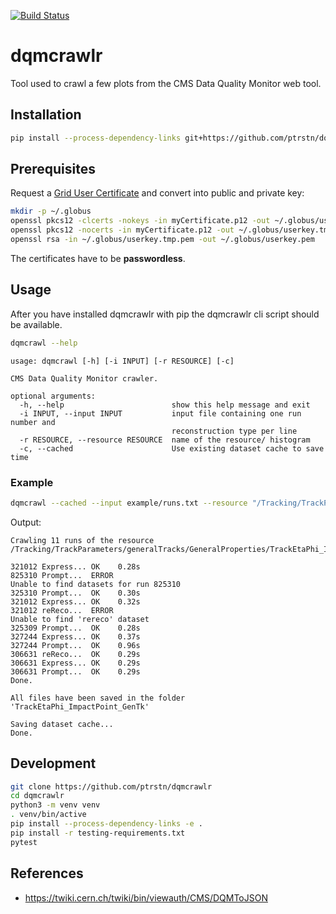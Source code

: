 [![Build Status](https://travis-ci.com/ptrstn/dqmcrawlr.svg?branch=master)](https://travis-ci.com/ptrstn/dqmcrawlr)

# dqmcrawlr

Tool used to crawl a few plots from the CMS Data Quality Monitor web tool.

## Installation

```bash
pip install --process-dependency-links git+https://github.com/ptrstn/dqmcrawlr
```

## Prerequisites

Request a [Grid User Certificate](https://ca.cern.ch/ca/) and convert into public and private key:

```bash
mkdir -p ~/.globus
openssl pkcs12 -clcerts -nokeys -in myCertificate.p12 -out ~/.globus/usercert.pem
openssl pkcs12 -nocerts -in myCertificate.p12 -out ~/.globus/userkey.tmp.pem
openssl rsa -in ~/.globus/userkey.tmp.pem -out ~/.globus/userkey.pem
```

The certificates have to be **passwordless**.

## Usage

After you have installed dqmcrawlr with pip the dqmcrawlr cli script should be available.

```bash
dqmcrawl --help
```

```
usage: dqmcrawl [-h] [-i INPUT] [-r RESOURCE] [-c]

CMS Data Quality Monitor crawler.

optional arguments:
  -h, --help                        show this help message and exit
  -i INPUT, --input INPUT           input file containing one run number and
                                    reconstruction type per line
  -r RESOURCE, --resource RESOURCE  name of the resource/ histogram
  -c, --cached                      Use existing dataset cache to save time
```

### Example

```bash
dqmcrawl --cached --input example/runs.txt --resource "/Tracking/TrackParameters/generalTracks/GeneralProperties/TrackEtaPhi_ImpactPoint_GenTk"
```

Output:
```
Crawling 11 runs of the resource /Tracking/TrackParameters/generalTracks/GeneralProperties/TrackEtaPhi_ImpactPoint_GenTk

321012 Express... OK    0.28s
825310 Prompt...  ERROR
Unable to find datasets for run 825310
325310 Prompt...  OK    0.30s
321012 Express... OK    0.32s
321012 reReco...  ERROR
Unable to find 'rereco' dataset
325309 Prompt...  OK    0.28s
327244 Express... OK    0.37s
327244 Prompt...  OK    0.96s
306631 reReco...  OK    0.29s
306631 Express... OK    0.29s
306631 Prompt...  OK    0.29s
Done.

All files have been saved in the folder 'TrackEtaPhi_ImpactPoint_GenTk'

Saving dataset cache...
Done.
```

## Development

```bash
git clone https://github.com/ptrstn/dqmcrawlr
cd dqmcrawlr
python3 -m venv venv
. venv/bin/active
pip install --process-dependency-links -e .
pip install -r testing-requirements.txt
pytest
```

## References

- https://twiki.cern.ch/twiki/bin/viewauth/CMS/DQMToJSON